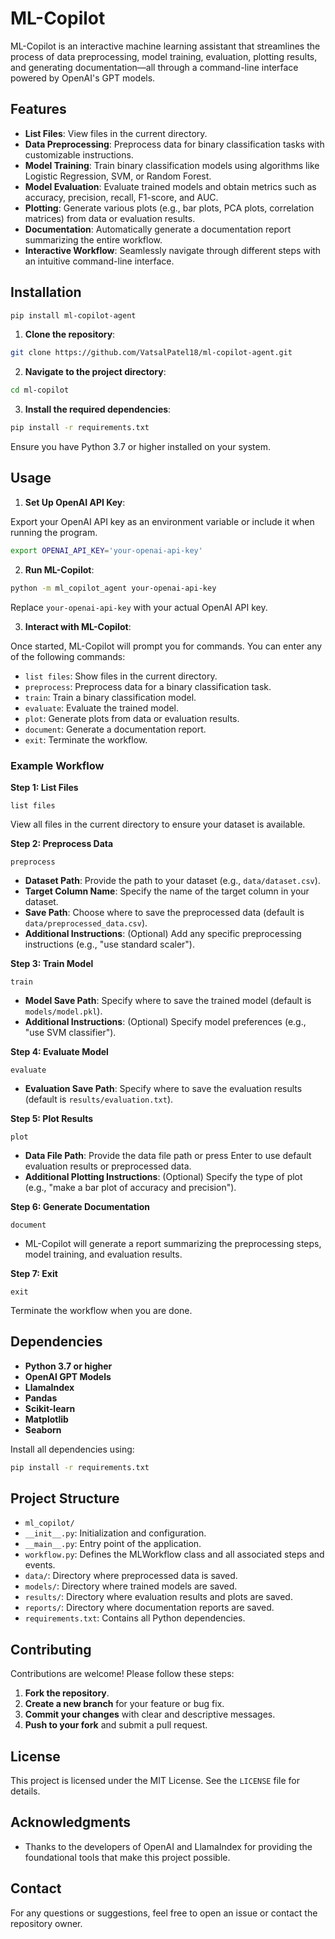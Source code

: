 # ML-Copilot

ML-Copilot is an interactive machine learning assistant that streamlines the process of data preprocessing, model training, evaluation, plotting results, and generating documentation—all through a command-line interface powered by OpenAI's GPT models.

## Features

- **List Files**: View files in the current directory.
- **Data Preprocessing**: Preprocess data for binary classification tasks with customizable instructions.
- **Model Training**: Train binary classification models using algorithms like Logistic Regression, SVM, or Random Forest.
- **Model Evaluation**: Evaluate trained models and obtain metrics such as accuracy, precision, recall, F1-score, and AUC.
- **Plotting**: Generate various plots (e.g., bar plots, PCA plots, correlation matrices) from data or evaluation results.
- **Documentation**: Automatically generate a documentation report summarizing the entire workflow.
- **Interactive Workflow**: Seamlessly navigate through different steps with an intuitive command-line interface.

## Installation

```bash
pip install ml-copilot-agent
```

1. **Clone the repository**:
```bash
git clone https://github.com/VatsalPatel18/ml-copilot-agent.git
```

2. **Navigate to the project directory**:
```bash
cd ml-copilot
```

3. **Install the required dependencies**:
```bash
pip install -r requirements.txt
```


Ensure you have Python 3.7 or higher installed on your system.

## Usage

1. **Set Up OpenAI API Key**:

Export your OpenAI API key as an environment variable or include it when running the program.
```bash
export OPENAI_API_KEY='your-openai-api-key'
```

2. **Run ML-Copilot**:
```bash
python -m ml_copilot_agent your-openai-api-key
```


Replace `your-openai-api-key` with your actual OpenAI API key.

3. **Interact with ML-Copilot**:

Once started, ML-Copilot will prompt you for commands. You can enter any of the following commands:

- `list files`: Show files in the current directory.
- `preprocess`: Preprocess data for a binary classification task.
- `train`: Train a binary classification model.
- `evaluate`: Evaluate the trained model.
- `plot`: Generate plots from data or evaluation results.
- `document`: Generate a documentation report.
- `exit`: Terminate the workflow.

### Example Workflow

**Step 1: List Files**

```
list files
```

View all files in the current directory to ensure your dataset is available.

**Step 2: Preprocess Data**
```
preprocess
```

- **Dataset Path**: Provide the path to your dataset (e.g., `data/dataset.csv`).
- **Target Column Name**: Specify the name of the target column in your dataset.
- **Save Path**: Choose where to save the preprocessed data (default is `data/preprocessed_data.csv`).
- **Additional Instructions**: (Optional) Add any specific preprocessing instructions (e.g., "use standard scaler").

**Step 3: Train Model**
```
train
```

- **Model Save Path**: Specify where to save the trained model (default is `models/model.pkl`).
- **Additional Instructions**: (Optional) Specify model preferences (e.g., "use SVM classifier").

**Step 4: Evaluate Model**
```
evaluate
```

- **Evaluation Save Path**: Specify where to save the evaluation results (default is `results/evaluation.txt`).

**Step 5: Plot Results**

```
plot
```

- **Data File Path**: Provide the data file path or press Enter to use default evaluation results or preprocessed data.
- **Additional Plotting Instructions**: (Optional) Specify the type of plot (e.g., "make a bar plot of accuracy and precision").

**Step 6: Generate Documentation**

```
document
```

- ML-Copilot will generate a report summarizing the preprocessing steps, model training, and evaluation results.

**Step 7: Exit**

```
exit
```

Terminate the workflow when you are done.

## Dependencies

- **Python 3.7 or higher**
- **OpenAI GPT Models**
- **LlamaIndex**
- **Pandas**
- **Scikit-learn**
- **Matplotlib**
- **Seaborn**

Install all dependencies using:
```bash
pip install -r requirements.txt
```
## Project Structure

- `ml_copilot/`
- `__init__.py`: Initialization and configuration.
- `__main__.py`: Entry point of the application.
- `workflow.py`: Defines the MLWorkflow class and all associated steps and events.
- `data/`: Directory where preprocessed data is saved.
- `models/`: Directory where trained models are saved.
- `results/`: Directory where evaluation results and plots are saved.
- `reports/`: Directory where documentation reports are saved.
- `requirements.txt`: Contains all Python dependencies.

## Contributing

Contributions are welcome! Please follow these steps:

1. **Fork the repository**.
2. **Create a new branch** for your feature or bug fix.
3. **Commit your changes** with clear and descriptive messages.
4. **Push to your fork** and submit a pull request.

## License

This project is licensed under the MIT License. See the `LICENSE` file for details.

## Acknowledgments

- Thanks to the developers of OpenAI and LlamaIndex for providing the foundational tools that make this project possible.

## Contact

For any questions or suggestions, feel free to open an issue or contact the repository owner.



